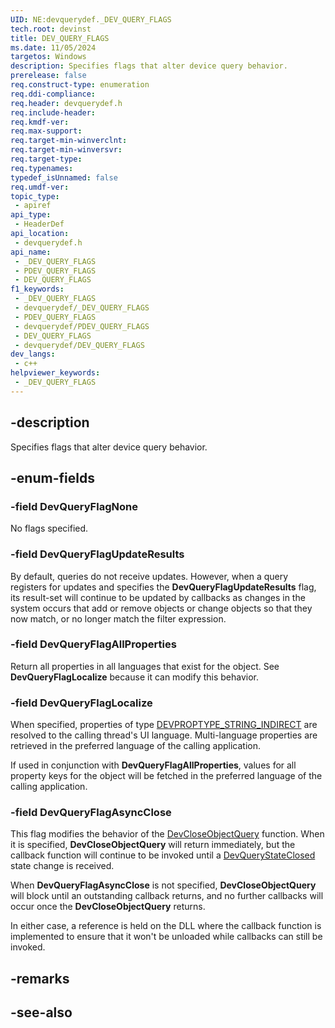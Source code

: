 ```yaml
---
UID: NE:devquerydef._DEV_QUERY_FLAGS
tech.root: devinst
title: DEV_QUERY_FLAGS
ms.date: 11/05/2024
targetos: Windows
description: Specifies flags that alter device query behavior.
prerelease: false
req.construct-type: enumeration
req.ddi-compliance: 
req.header: devquerydef.h
req.include-header: 
req.kmdf-ver: 
req.max-support: 
req.target-min-winverclnt: 
req.target-min-winversvr: 
req.target-type: 
req.typenames: 
typedef_isUnnamed: false
req.umdf-ver: 
topic_type:
 - apiref
api_type:
 - HeaderDef
api_location:
 - devquerydef.h
api_name:
 - _DEV_QUERY_FLAGS
 - PDEV_QUERY_FLAGS
 - DEV_QUERY_FLAGS
f1_keywords:
 - _DEV_QUERY_FLAGS
 - devquerydef/_DEV_QUERY_FLAGS
 - PDEV_QUERY_FLAGS
 - devquerydef/PDEV_QUERY_FLAGS
 - DEV_QUERY_FLAGS
 - devquerydef/DEV_QUERY_FLAGS
dev_langs:
 - c++
helpviewer_keywords:
 - _DEV_QUERY_FLAGS
---
```


## -description

Specifies flags that alter device query behavior.

## -enum-fields

### -field DevQueryFlagNone

No flags specified.

### -field DevQueryFlagUpdateResults

By default, queries do not receive updates. However, when a query registers for updates and specifies the **DevQueryFlagUpdateResults** flag,
its result-set will continue to be updated by callbacks as changes in the system occurs that add or remove objects or change objects
so that they now match, or no longer match the filter expression.

### -field DevQueryFlagAllProperties

Return all properties in all languages that exist for the object. See **DevQueryFlagLocalize** because it can modify this behavior.

### -field DevQueryFlagLocalize

When specified, properties of type [DEVPROPTYPE_STRING_INDIRECT](/windows-hardware/drivers/install/devprop-type-string-indirect) are resolved to the calling thread's UI language. Multi-language properties are
retrieved in the preferred language of the calling application.

If used in conjunction with **DevQueryFlagAllProperties**, values for all property keys for the object will be fetched in the preferred
language of the calling application.

### -field DevQueryFlagAsyncClose

This flag modifies the behavior of the [DevCloseObjectQuery](../devquery/nf-devquery-devcloseobjectquery.md) function. When it is specified,
**DevCloseObjectQuery** will return immediately, but the callback function will continue to be invoked until a [DevQueryStateClosed](ne-devquerydef-dev_query_state.md) state change is received.

When **DevQueryFlagAsyncClose** is not specified, **DevCloseObjectQuery** will block until an outstanding callback returns, and no further callbacks will occur once the **DevCloseObjectQuery** returns.

In either case, a reference is held on the DLL where the callback function is implemented to ensure that it won't be
unloaded while callbacks can still be invoked.

## -remarks

## -see-also

